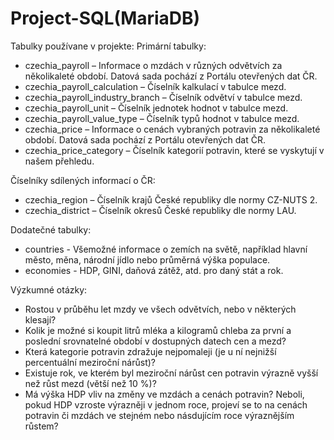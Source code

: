 # Project-SQL(MariaDB)

Tabulky používane v projekte:
Primární tabulky:
* czechia_payroll – Informace o mzdách v různých odvětvích za několikaleté období. Datová sada pochází z Portálu otevřených dat ČR.
* czechia_payroll_calculation – Číselník kalkulací v tabulce mezd.
* czechia_payroll_industry_branch – Číselník odvětví v tabulce mezd.
* czechia_payroll_unit – Číselník jednotek hodnot v tabulce mezd.
* czechia_payroll_value_type – Číselník typů hodnot v tabulce mezd.
* czechia_price – Informace o cenách vybraných potravin za několikaleté období. Datová sada pochází z Portálu otevřených dat ČR.
* czechia_price_category – Číselník kategorií potravin, které se vyskytují v našem přehledu.

Číselníky sdílených informací o ČR:
* czechia_region – Číselník krajů České republiky dle normy CZ-NUTS 2.
* czechia_district – Číselník okresů České republiky dle normy LAU.

Dodatečné tabulky:
* countries - Všemožné informace o zemích na světě, například hlavní město, měna, národní jídlo nebo průměrná výška populace.
* economies - HDP, GINI, daňová zátěž, atd. pro daný stát a rok.

Výzkumné otázky:
* Rostou v průběhu let mzdy ve všech odvětvích, nebo v některých klesají?
* Kolik je možné si koupit litrů mléka a kilogramů chleba za první a poslední srovnatelné období v dostupných datech cen a mezd?
* Která kategorie potravin zdražuje nejpomaleji (je u ní nejnižší percentuální meziroční nárůst)?
* Existuje rok, ve kterém byl meziroční nárůst cen potravin výrazně vyšší než růst mezd (větší než 10 %)?
* Má výška HDP vliv na změny ve mzdách a cenách potravin? Neboli, pokud HDP vzroste výrazněji v jednom roce, projeví se to na cenách potravin či mzdách ve stejném nebo násdujícím roce výraznějším růstem?
